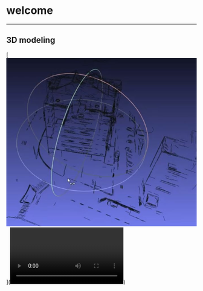 # welcome 
--------------------------------------------------------------------------------




## 3D modeling 
[![Watch the video](https://github.com/yoram-elichai/projects/blob/main/videos/cn-2024-03-12.JPG)](<video controls src="https://github.com/yoram-elichai/projects/blob/main/videos/cn-2024-03-12.mp4" title="videos\cn-2024-03-12.mp4"></video>)

